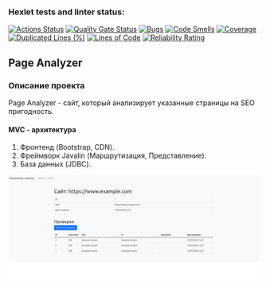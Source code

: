 ### Hexlet tests and linter status:
[![Actions Status](https://github.com/proskdim/java-project-72/actions/workflows/hexlet-check.yml/badge.svg)](https://github.com/proskdim/java-project-72/actions)
[![Quality Gate Status](https://sonarcloud.io/api/project_badges/measure?project=proskdim_java-project-72&metric=alert_status)](https://sonarcloud.io/summary/new_code?id=proskdim_java-project-72)
[![Bugs](https://sonarcloud.io/api/project_badges/measure?project=proskdim_java-project-72&metric=bugs)](https://sonarcloud.io/summary/new_code?id=proskdim_java-project-72)
[![Code Smells](https://sonarcloud.io/api/project_badges/measure?project=proskdim_java-project-72&metric=code_smells)](https://sonarcloud.io/summary/new_code?id=proskdim_java-project-72)
[![Coverage](https://sonarcloud.io/api/project_badges/measure?project=proskdim_java-project-72&metric=coverage)](https://sonarcloud.io/summary/new_code?id=proskdim_java-project-72)
[![Duplicated Lines (%)](https://sonarcloud.io/api/project_badges/measure?project=proskdim_java-project-72&metric=duplicated_lines_density)](https://sonarcloud.io/summary/new_code?id=proskdim_java-project-72)
[![Lines of Code](https://sonarcloud.io/api/project_badges/measure?project=proskdim_java-project-72&metric=ncloc)](https://sonarcloud.io/summary/new_code?id=proskdim_java-project-72)
[![Reliability Rating](https://sonarcloud.io/api/project_badges/measure?project=proskdim_java-project-72&metric=reliability_rating)](https://sonarcloud.io/summary/new_code?id=proskdim_java-project-72)


## Page Analyzer

### Описание проекта

Page Analyzer - сайт, который анализирует указанные страницы на SEO пригодность.

#### MVC - архитектура

1. Фронтенд (Bootstrap, CDN).
2. Фреймворк Javalin (Маршрутизация, Представление).
3. База данных (JDBC).


[![page](app/docs/images/page.png)](app/docs/images/page.png)
